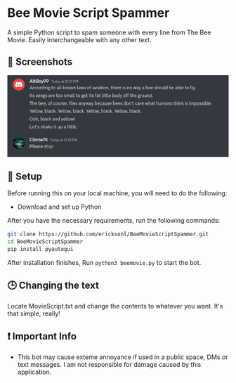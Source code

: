 # Bee Movie Script Spammer

A simple Python script to spam someone with every line from The Bee Movie. 
Easily interchangeable with any other text.

## 📸 Screenshots

<p align="center">
  <img src="https://github.com/ericksonl/BeeMovieScriptSpammer/blob/main/assets/ReadMe.png">
</p>


## 🚀 Setup

Before running this on your local machine, you will need to do the following:

* Download and set up Python

After you have the necessary requirements, run the following commands:

```sh
git clone https://github.com/ericksonl/BeeMovieScriptSpammer.git
cd BeeMovieScriptSpammer
pip install pyautogui
```

After installation finishes, Run `python3 beemovie.py` to start the bot.

## 🕒 Changing the text
Locate MovieScript.txt and change the contents to whatever you want. It's that simple, really!

## ❗ Important Info

* This bot may cause exteme annoyance if used in a public space, DMs or text messages. I am not responsible for damage caused by this application.
